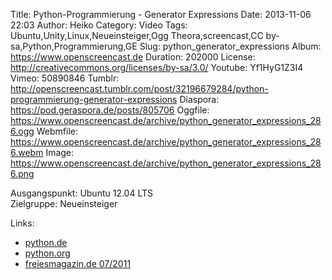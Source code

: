 Title: Python-Programmierung - Generator Expressions
Date: 2013-11-06 22:03
Author: Heiko
Category: Video
Tags: Ubuntu,Unity,Linux,Neueinsteiger,Ogg Theora,screencast,CC by-sa,Python,Programmierung,GE
Slug: python_generator_expressions
Album: https://www.openscreencast.de
Duration: 202000
License: http://creativecommons.org/licenses/by-sa/3.0/
Youtube: Yf1HyG1Z3I4
Vimeo: 50890846
Tumblr: http://openscreencast.tumblr.com/post/32196679284/python-programmierung-generator-expressions
Diaspora: https://pod.geraspora.de/posts/805706
Oggfile: https://www.openscreencast.de/archive/python_generator_expressions_286.ogg
Webmfile: https://www.openscreencast.de/archive/python_generator_expressions_286.webm
Image: https://www.openscreencast.de/archive/python_generator_expressions_286.png

Ausgangspunkt: Ubuntu 12.04 LTS  
Zielgruppe: Neueinsteiger  

Links:

  * [python.de](http://www.python.de "Link zu Python.de")
  * [python.org](http://www.python.org "Link zu Python.org")
  * [freiesmagazin.de 07/2011](http://www.freiesmagazin.de/freiesMagazin-2011-07 "Link zu freiesmagazin.de")

